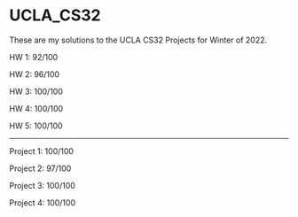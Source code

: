 # UCLA_CS32
These are my solutions to the UCLA CS32 Projects for Winter of 2022.

  HW 1: 92/100
 
  HW 2: 96/100
  
  HW 3: 100/100
  
  HW 4: 100/100
  
  HW 5: 100/100

---

  Project 1: 100/100 
 
  Project 2: 97/100 
 
  Project 3: 100/100 
 
  Project 4: 100/100 
 


